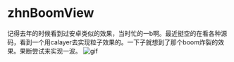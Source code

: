 # zhnBoomView
记得去年的时候看到过安卓类似的效果，当时忙的一b啊。最近挺空的在看各种源码，看到一个用calayer去实现粒子效果的。一下子就想到了那个boom炸裂的效果。果断尝试来实现一波。
![gif]()
